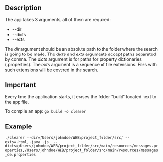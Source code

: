 ## Description
The app takes 3 arguments, all of them are required:
* --dir
* --dicts
* --exts

The _dir_ argument should be an absolute path to the folder where the search is going to be made.
The _dicts_ and _exts_ arguments accept paths separated by comma.
The _dicts_ argument is for paths for property dictionaries (.properties).
The _exts_ argument is a sequence of file extensions. Files with such extensions will be covered in the search.

## Important
Every time the application starts, it erases the folder "build" located next to the app file.

To compile an app: ```go build -o cleaner```

## Example
```./cleaner --dir=/Users/johndoe/WEB/project_folder/src/ --exts=.html,.java,.js  --dicts=/Users/johndoe/WEB/project_folder/src/main/resources/messages.properties,/Users/johndoe/WEB/project_folder/src/main/resources/messages_de.properties```

